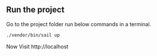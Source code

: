 ## Run the project
Go to the project folder run below commands in a terminal.
```bash
./vendor/bin/sail up 
```


Now Visit http://localhost

